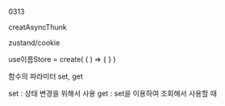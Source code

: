 0313

creatAsyncThunk

zustand/cookie

use이름Store = create( ( ) => {  } )

함수의 파라미터 set, get

set : 상태 변경을 위해서 사용
get : set을 이용하여 조회해서 사용할 때

